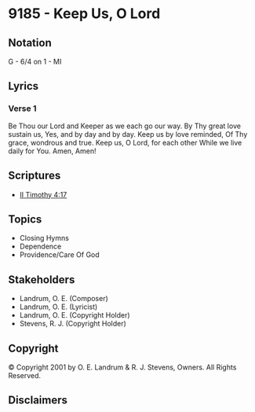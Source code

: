 # 9185 - Keep Us, O Lord

## Notation

G - 6/4 on 1 - MI

## Lyrics

### Verse 1

Be Thou our Lord and Keeper as we each go our way. By Thy great love sustain us, Yes, and by day and by day. Keep us by love reminded, Of Thy grace, wondrous and true. Keep us, O Lord, for each other While we live daily for You. Amen, Amen!


## Scriptures

- [II Timothy 4:17](https://www.biblegateway.com/passage/?search=II%20Timothy%204%3A17)

## Topics

- Closing Hymns
- Dependence
- Providence/Care Of God

## Stakeholders

- Landrum, O. E. (Composer)
- Landrum, O. E. (Lyricist)
- Landrum, O. E. (Copyright Holder)
- Stevens, R. J. (Copyright Holder)

## Copyright

© Copyright 2001 by O. E. Landrum & R. J. Stevens, Owners. All Rights Reserved.


## Disclaimers


